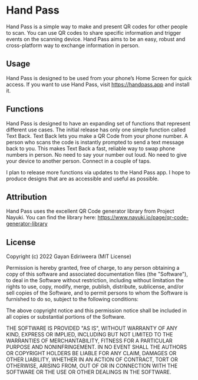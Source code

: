 # Hand Pass

Hand Pass is a simple way to make and present QR codes for other people to scan. You can use QR codes to share specific information and trigger events on the scanning device. Hand Pass aims to be an easy, robust and cross-platform way to exchange information in person.

## Usage

Hand Pass is designed to be used from your phone’s Home Screen for quick access. If you want to use Hand Pass, visit https://handpass.app and install it.

## Functions

Hand Pass is designed to have an expanding set of functions that represent different use cases. The initial release has only one simple function called Text Back. Text Back lets you make a QR Code from your phone number. A person who scans the code is instantly prompted to send a text message back to you. This makes Text Back a fast, reliable way to swap phone numbers in person. No need to say your number out loud. No need to give your device to another person. Connect in a couple of taps.

I plan to release more functions via updates to the Hand Pass app. I hope to produce designs that are as accessible and useful as possible.

## Attribution

Hand Pass uses the excellent QR Code generator library from Project Nayuki. You can find the library here: https://www.nayuki.io/page/qr-code-generator-library

## License

Copyright (c) 2022 Gayan Ediriweera (MIT License)

Permission is hereby granted, free of charge, to any person obtaining a copy of this software and associated documentation files (the "Software"), to deal in the Software without restriction, including without limitation the rights to use, copy, modify, merge, publish, distribute, sublicense, and/or sell copies of the Software, and to permit persons to whom the Software is furnished to do so, subject to the following conditions:

The above copyright notice and this permission notice shall be included in all copies or substantial portions of the Software.

THE SOFTWARE IS PROVIDED "AS IS", WITHOUT WARRANTY OF ANY KIND, EXPRESS OR IMPLIED, INCLUDING BUT NOT LIMITED TO THE WARRANTIES OF MERCHANTABILITY, FITNESS FOR A PARTICULAR PURPOSE AND NONINFRINGEMENT. IN NO EVENT SHALL THE AUTHORS OR COPYRIGHT HOLDERS BE LIABLE FOR ANY CLAIM, DAMAGES OR OTHER LIABILITY, WHETHER IN AN ACTION OF CONTRACT, TORT OR OTHERWISE, ARISING FROM, OUT OF OR IN CONNECTION WITH THE SOFTWARE OR THE USE OR OTHER DEALINGS IN THE SOFTWARE.
